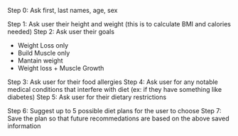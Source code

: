 Step 0: Ask first, last names, age, sex

Step 1: Ask user their height and weight (this is to calculate BMI and calories needed)
Step 2: Ask user their goals
- Weight Loss only
- Build Muscle only
- Mantain weight
- Weight loss + Muscle Growth

Step 3: Ask user for their food allergies
Step 4: Ask user for any notable medical conditions that interfere with diet (ex: if they have something like diabetes)
Step 5: Ask user for their dietary restrictions


Step 6: Suggest up to 5 possible diet plans for the user to choose
Step 7: Save the plan so that future recommedations are based on the above saved information

